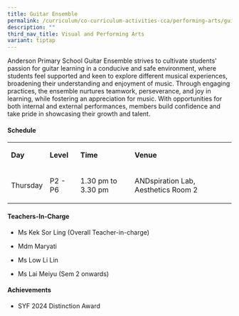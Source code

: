 ```yaml
---
title: Guitar Ensemble
permalink: /curriculum/co-curriculum-activities-cca/performing-arts/guitar-ensemble/
description: ""
third_nav_title: Visual and Performing Arts
variant: tiptap
---
```

<p>Anderson Primary School Guitar Ensemble strives to cultivate students'
passion for guitar learning in a conducive and safe environment, where
students feel supported and keen to explore different musical experiences,
broadening their understanding and enjoyment of music. Through engaging
practices, the ensemble nurtures teamwork, perseverance, and joy in learning,
while fostering an appreciation for music. With opportunities for both
internal and external performances, members build confidence and take pride
in showcasing their growth and talent.</p>
<h4><strong>Schedule</strong></h4>
<table style="minWidth: 100px">
<colgroup>
<col>
<col>
<col>
<col>
</colgroup>
<tbody>
<tr>
<td rowspan="1" colspan="1">
<p><strong>Day</strong>
</p>
</td>
<td rowspan="1" colspan="1">
<p><strong>Level</strong>
</p>
</td>
<td rowspan="1" colspan="1">
<p><strong>Time</strong>
</p>
</td>
<td rowspan="1" colspan="1">
<p><strong>Venue</strong>
</p>
</td>
</tr>
<tr>
<td rowspan="1" colspan="1">
<p>Thursday</p>
</td>
<td rowspan="1" colspan="1">
<p>P2 - P6</p>
</td>
<td rowspan="1" colspan="1">
<p>1.30 pm to 3.30 pm</p>
</td>
<td rowspan="1" colspan="1">
<p>ANDspiration Lab, Aesthetics Room 2</p>
</td>
</tr>
</tbody>
</table>
<h4><strong>Teachers-In-Charge</strong></h4>
<ul data-tight="true" class="tight">
<li>
<p>Ms Kek Sor Ling (Overall Teacher-in-charge)</p>
</li>
<li>
<p>Mdm Maryati</p>
</li>
<li>
<p>Ms Low Li Lin</p>
</li>
<li>
<p>Ms Lai Meiyu (Sem 2 onwards)</p>
</li>
</ul>
<h4><strong>Achievements</strong></h4>
<ul data-tight="true" class="tight">
<li>
<p>SYF 2024 Distinction Award</p>
</li>
</ul>
<p></p>
<p></p>